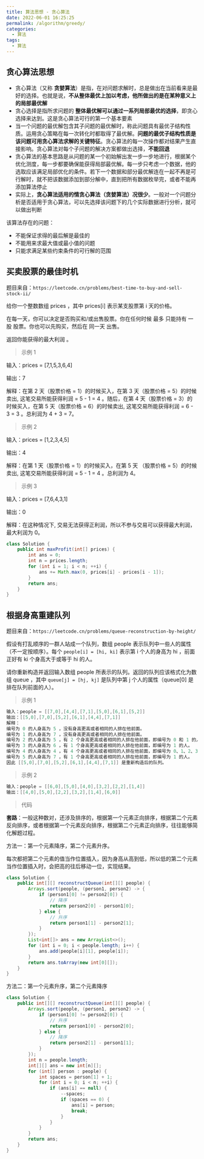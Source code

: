 ```yaml
---
title: 算法思想 - 贪心算法
date: 2022-06-01 16:25:25
permalink: /algorithm/greedy/
categories: 
  - 算法
tags: 
  - 算法
---
```

## 贪心算法思想

- 贪心算法（又称 **贪婪算法**）是指，在对问题求解时，总是做出在当前看来是最好的选择。也就是说，**不从整体最优上加以考虑，他所做出的是在某种意义上的局部最优解**
- 贪心选择是指所求问题的 **整体最优解可以通过一系列局部最优的选择**，即贪心选择来达到。这是贪心算法可行的第一个基本要素
- 当一个问题的最优解包含其子问题的最优解时，称此问题具有最优子结构性质。运用贪心策略在每一次转化时都取得了最优解。**问题的最优子结构性质是该问题可用贪心算法求解的关键特征**。贪心算法的每一次操作都对结果产生直接影响。贪心算法对每个子问题的解决方案都做出选择，**不能回退**
- 贪心算法的基本思路是从问题的某一个初始解出发一步一步地进行，根据某个优化测度，每一步都要确保能获得局部最优解。每一步只考虑一个数据，他的选取应该满足局部优化的条件。若下一个数据和部分最优解连在一起不再是可行解时，就不把该数据添加到部分解中，直到把所有数据枚举完，或者不能再添加算法停止
- 实际上，**贪心算法适用的情贪心算法（贪婪算法）况很少**。一般对一个问题分析是否适用于贪心算法，可以先选择该问题下的几个实际数据进行分析，就可以做出判断

该算法存在的问题：

- 不能保证求得的最后解是最佳的
- 不能用来求最大值或最小值的问题
- 只能求满足某些约束条件的可行解的范围

## 买卖股票的最佳时机

题目来自：`https://leetcode.cn/problems/best-time-to-buy-and-sell-stock-ii/`

给你一个整数数组 prices ，其中 prices[i] 表示某支股票第 i 天的价格。

在每一天，你可以决定是否购买和/或出售股票。你在任何时候 最多 只能持有 一股 股票。你也可以先购买，然后在 同一天 出售。

返回你能获得的最大利润 。

> 示例 1
>

输入：prices = [7,1,5,3,6,4]

输出：7

解释：在第 2 天（股票价格 = 1）的时候买入，在第 3 天（股票价格 = 5）的时候卖出, 这笔交易所能获得利润 = 5 - 1 = 4 。随后，在第 4 天（股票价格 = 3）的时候买入，在第 5 天（股票价格 = 6）的时候卖出, 这笔交易所能获得利润 = 6 - 3 = 3 。总利润为 4 + 3 = 7。

> 示例 2
>

输入：prices = [1,2,3,4,5]

输出：4

解释：在第 1 天（股票价格 = 1）的时候买入，在第 5 天 （股票价格 = 5）的时候卖出, 这笔交易所能获得利润 = 5 - 1 = 4 。总利润为 4。

> 示例 3
>

输入：prices = [7,6,4,3,1]

输出：0

解释：在这种情况下, 交易无法获得正利润，所以不参与交易可以获得最大利润，最大利润为 0。

```java
class Solution {
    public int maxProfit(int[] prices) {
        int ans = 0;
        int n = prices.length;
        for (int i = 1; i < n; ++i) {
            ans += Math.max(0, prices[i] - prices[i - 1]);
        }
        return ans;
    }
}
```

## 根据身高重建队列

题目来自：`https://leetcode.cn/problems/queue-reconstruction-by-height/`

假设有打乱顺序的一群人站成一个队列，数组 people 表示队列中一些人的属性（不一定按顺序）。每个 `people[i] = [hi, ki]` 表示第 i 个人的身高为 hi ，前面正好有 ki 个身高大于或等于 hi 的人。

请你重新构造并返回输入数组 people 所表示的队列。返回的队列应该格式化为数组 queue ，其中 `queue[j] = [hj, kj]` 是队列中第 j 个人的属性（queue[0] 是排在队列前面的人）。

> 示例 1

```java
输入：people = [[7,0],[4,4],[7,1],[5,0],[6,1],[5,2]]
输出：[[5,0],[7,0],[5,2],[6,1],[4,4],[7,1]]
解释：
编号为 0 的人身高为 5 ，没有身高更高或者相同的人排在他前面。
编号为 1 的人身高为 7 ，没有身高更高或者相同的人排在他前面。
编号为 2 的人身高为 5 ，有 2 个身高更高或者相同的人排在他前面，即编号为 0 和 1 的人。
编号为 3 的人身高为 6 ，有 1 个身高更高或者相同的人排在他前面，即编号为 1 的人。
编号为 4 的人身高为 4 ，有 4 个身高更高或者相同的人排在他前面，即编号为 0、1、2、3 的人。
编号为 5 的人身高为 7 ，有 1 个身高更高或者相同的人排在他前面，即编号为 1 的人。
因此 [[5,0],[7,0],[5,2],[6,1],[4,4],[7,1]] 是重新构造后的队列。
```

> 示例 2

```java
输入：people = [[6,0],[5,0],[4,0],[3,2],[2,2],[1,4]]
输出：[[4,0],[5,0],[2,2],[3,2],[1,4],[6,0]]
```

> 代码

**套路**：一般这种数对，还涉及排序的，根据第一个元素正向排序，根据第二个元素反向排序，或者根据第一个元素反向排序，根据第二个元素正向排序，往往能够简化解题过程。

方法一：第一个元素降序，第二个元素升序。

每次都把第二个元素的值当作位置插入，因为身高从高到低，所以低的第二个元素当作位置插入时，会把高的往后移动一位，实现结果。

```java
class Solution {
    public int[][] reconstructQueue(int[][] people) {
        Arrays.sort(people, (person1, person2) -> {
            if (person1[0] != person2[0]) {
                // 降序
                return person2[0] - person1[0];
            } else {
                // 升序
                return person1[1] - person2[1];
            }
        });
        List<int[]> ans = new ArrayList<>();
        for (int i = 0; i < people.length; i++) {
            ans.add(people[i][1], people[i]);
        }
        return ans.toArray(new int[0][]);
    }
}
```

方法二：第一个元素升序，第二个元素降序

```java
class Solution {
    public int[][] reconstructQueue(int[][] people) {
        Arrays.sort(people, (person1, person2) -> {
            if (person1[0] != person2[0]) {
                // 升序
                return person1[0] - person2[0];
            } else {
                // 降序
                return person2[1] - person1[1];
            }
        });
        int n = people.length;
        int[][] ans = new int[n][];
        for (int[] person : people) {
            int spaces = person[1] + 1;
            for (int i = 0; i < n; ++i) {
                if (ans[i] == null) {
                    --spaces;
                    if (spaces == 0) {
                        ans[i] = person;
                        break;
                    }
                }
            }
        }
        return ans;
    }
}
```

